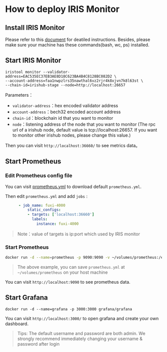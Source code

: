 # How to deploy IRIS Monitor

## Install IRIS Monitor 
Please refer to this [document](https://github.com/irisnet/irishub/blob/master/docs/get-started/Install-Iris.md) for deatiled instructions. Besides, please make sure your machine has these commands(bash, wc, ps) installed.

## Start IRIS Monitor

```
iristool monitor --validator-address=EAC535EC37EB3AE8D18C623BA4B4C8128BC082D2 \
--account-address=faa1nwpzlrs35nawthal6vz2rjr4k8xjvn7k8l63st \
--chain-id=irishub-stage --node=http://localhost:26657
```

Parameters：

- `validator-address`：hex encoded validator address
- `account-address`：bech32 encoded account address
- `chain-id`：blockchain id that you want to monitor
- `node`：listening address of the node that you want to monitor (The rpc url of a irishub node, default value is tcp://localhost:26657. If you want to monitor other irishub nodes, please change this value.)

Then you can visit `http://localhost:36660/` to see metrics data。

## Start Prometheus

### Edit Prometheus config file

You can visit [prometheus.yml](https://github.com/prometheus/prometheus/blob/master/documentation/examples/prometheus.yml) to download default `prometheus.yml`.

Then edit `prometheus.yml` and add `jobs` :

```yaml
      - job_name: fuxi-4000
          static_configs:
          - targets: ['localhost:36660']
            labels:
              instance: fuxi-4000
```

> Note：value of targets is ip:port which used by IRIS monitor 

### Start Prometheus

```bash
docker run -d --name=prometheus -p 9090:9090 -v ~/volumes/prometheus:/etc/prometheus prom/prometheus
```

> The above example, you can save `prometheus.yml` at `~/volumes/prometheus` on your host machine

You can visit `http://localhost:9090` to see prometheus data.

## Start Grafana

```
docker run -d --name=grafana -p 3000:3000 grafana/grafana
```

You can visit `http://localhost:3000/` to open grafana and create your own dashboard.

> Tips: The default username and password are both admin. We strongly recommend immediately changing your username & password after login